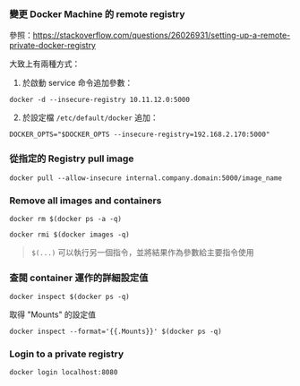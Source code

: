 ### 變更 Docker Machine 的 remote registry

參照：https://stackoverflow.com/questions/26026931/setting-up-a-remote-private-docker-registry

大致上有兩種方式：

1. 於啟動 service 命令追加參數：

```console
docker -d --insecure-registry 10.11.12.0:5000
```

2. 於設定檔 `/etc/default/docker` 追加：

```
DOCKER_OPTS="$DOCKER_OPTS --insecure-registry=192.168.2.170:5000"
```


### 從指定的 Registry pull image

```console
docker pull --allow-insecure internal.company.domain:5000/image_name
```


### Remove all images and containers

```console
docker rm $(docker ps -a -q)
```

```
docker rmi $(docker images -q)
```


> `$(...)` 可以執行另一個指令，並將結果作為參數給主要指令使用


### 查閱 container 運作的詳細設定值

```console
docker inspect $(docker ps -q)
```


取得 "Mounts" 的設定值

```
docker inspect --format='{{.Mounts}}' $(docker ps -q)
```


### Login to a private registry

```console
docker login localhost:8080
```
